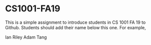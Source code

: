 # CS1001-FA19
This is a simple assignment to introduce students in CS 1001 FA 19 to Github.
Students should add their name below this one. For example,

Ian Riley
Adam Tang
